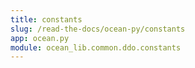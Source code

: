 ```yaml
---
title: constants
slug: /read-the-docs/ocean-py/constants
app: ocean.py
module: ocean_lib.common.ddo.constants
---
```

